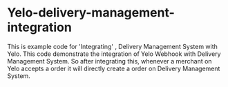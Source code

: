 # Yelo-delivery-management-integration
This is example code for 'Integrating' , Delivery Management System with Yelo. 
This code demonstrate the integration of Yelo Webhook with Delivery Management System. So after integrating this, 
whenever a merchant on Yelo accepts a order it will directly create a order on Delivery Management System.
